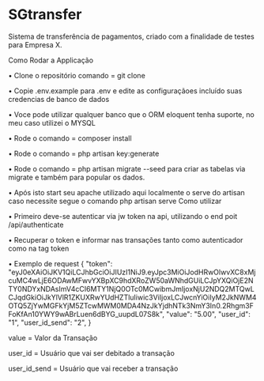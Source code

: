 # SGtransfer

Sistema de transferência de pagamentos, criado com a finalidade de testes para Empresa X.

Como Rodar a Applicação

•	Clone o repositório comando =  git clone

•	Copie .env.example para .env e edite as configuraçãoes incluído suas credencias de banco de dados

•	Voce pode utilizar qualquer banco que o ORM eloquent tenha suporte, no meu caso utilizei o MYSQL

•	Rode o comando = composer install

•	Rode o comando =  php artisan key:generate

•	Rode o comando = php artisan migrate --seed  para criar as tabelas via migrate e também para popular os dados.

•	Após isto start seu apache utilizado aqui localmente o serve do artisan caso necessite segue o comando  php artisan serve
Como utilizar

•	Primeiro deve-se autenticar via jw token na api, utilizando o end poit /api/authenticate

•	Recuperar o token e informar nas transações tanto como autenticador como na tag token

•	Exemplo de request
{
    "token": "eyJ0eXAiOiJKV1QiLCJhbGciOiJIUzI1NiJ9.eyJpc3MiOiJodHRwOlwvXC8xMjcuMC4wLjE6ODAwMFwvYXBpXC9hdXRoZW50aWNhdGUiLCJpYXQiOjE2NTY0NDYxNDAsImV4cCI6MTY1NjQ0OTc0MCwibmJmIjoxNjU2NDQ2MTQwLCJqdGkiOiJkYlVlR1ZKUXRwYUdHZTluIiwic3ViIjoxLCJwcnYiOiIyM2JkNWM4OTQ5ZjYwMGFkYjM5ZTcwMWM0MDA4NzJkYjdhNTk3NmY3In0.2Rhgm3FFoKfAn10YWY9wABrLuen6dBYG_uupdL07S8k",
    "value": "5.00",
    "user_id": "1",
    "user_id_send": "2",
}

value = Valor da Transação

user_id = Usuário que vai ser debitado a transação

user_id_send = Usuário que vai receber a transação





